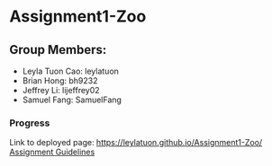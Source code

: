 # Assignment1-Zoo

## Group Members:
- Leyla Tuon Cao: leylatuon
- Brian Hong: bh9232
- Jeffrey Li: lijeffrey02
- Samuel Fang: SamuelFang

### Progress
Link to deployed page: https://leylatuon.github.io/Assignment1-Zoo/ <br/>
[Assignment Guidelines](https://docs.google.com/document/d/1SZp-51ne30E_O_lpbpMiT_4ya3134n5e/edit?rtpof=true&sd=true)
